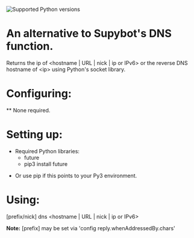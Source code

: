 ![Supported Python versions](https://img.shields.io/badge/python-3.4%2C%203.5%2C%203.6%2C%203.8-blue.svg)
# An alternative to Supybot's DNS function.
Returns the ip of <hostname | URL | nick | ip or IPv6> or the reverse DNS hostname of \<ip\> using Python's socket library.

Configuring:
===========

** None required.

Setting up:
==========

* Required Python libraries:
    - future
    * pip3 install future
- Or use pip if this points to your Py3 environment.

Using:
=====

[prefix/nick] dns <hostname | URL | nick | ip or IPv6>

**Note:** [prefix] may be set via 'config reply.whenAddressedBy.chars'

